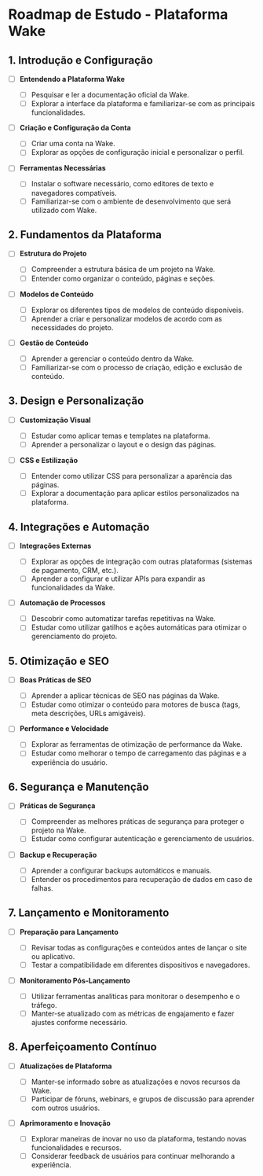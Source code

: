 # Roadmap de Estudo - Plataforma Wake

## 1. Introdução e Configuração

- [ ] **Entendendo a Plataforma Wake**

  - [ ] Pesquisar e ler a documentação oficial da Wake.
  - [ ] Explorar a interface da plataforma e familiarizar-se com as principais funcionalidades.

- [ ] **Criação e Configuração da Conta**

  - [ ] Criar uma conta na Wake.
  - [ ] Explorar as opções de configuração inicial e personalizar o perfil.

- [ ] **Ferramentas Necessárias**
  - [ ] Instalar o software necessário, como editores de texto e navegadores compatíveis.
  - [ ] Familiarizar-se com o ambiente de desenvolvimento que será utilizado com Wake.

## 2. Fundamentos da Plataforma

- [ ] **Estrutura do Projeto**

  - [ ] Compreender a estrutura básica de um projeto na Wake.
  - [ ] Entender como organizar o conteúdo, páginas e seções.

- [ ] **Modelos de Conteúdo**

  - [ ] Explorar os diferentes tipos de modelos de conteúdo disponíveis.
  - [ ] Aprender a criar e personalizar modelos de acordo com as necessidades do projeto.

- [ ] **Gestão de Conteúdo**
  - [ ] Aprender a gerenciar o conteúdo dentro da Wake.
  - [ ] Familiarizar-se com o processo de criação, edição e exclusão de conteúdo.

## 3. Design e Personalização

- [ ] **Customização Visual**

  - [ ] Estudar como aplicar temas e templates na plataforma.
  - [ ] Aprender a personalizar o layout e o design das páginas.

- [ ] **CSS e Estilização**
  - [ ] Entender como utilizar CSS para personalizar a aparência das páginas.
  - [ ] Explorar a documentação para aplicar estilos personalizados na plataforma.

## 4. Integrações e Automação

- [ ] **Integrações Externas**

  - [ ] Explorar as opções de integração com outras plataformas (sistemas de pagamento, CRM, etc.).
  - [ ] Aprender a configurar e utilizar APIs para expandir as funcionalidades da Wake.

- [ ] **Automação de Processos**
  - [ ] Descobrir como automatizar tarefas repetitivas na Wake.
  - [ ] Estudar como utilizar gatilhos e ações automáticas para otimizar o gerenciamento do projeto.

## 5. Otimização e SEO

- [ ] **Boas Práticas de SEO**

  - [ ] Aprender a aplicar técnicas de SEO nas páginas da Wake.
  - [ ] Estudar como otimizar o conteúdo para motores de busca (tags, meta descrições, URLs amigáveis).

- [ ] **Performance e Velocidade**
  - [ ] Explorar as ferramentas de otimização de performance da Wake.
  - [ ] Estudar como melhorar o tempo de carregamento das páginas e a experiência do usuário.

## 6. Segurança e Manutenção

- [ ] **Práticas de Segurança**

  - [ ] Compreender as melhores práticas de segurança para proteger o projeto na Wake.
  - [ ] Estudar como configurar autenticação e gerenciamento de usuários.

- [ ] **Backup e Recuperação**
  - [ ] Aprender a configurar backups automáticos e manuais.
  - [ ] Entender os procedimentos para recuperação de dados em caso de falhas.

## 7. Lançamento e Monitoramento

- [ ] **Preparação para Lançamento**

  - [ ] Revisar todas as configurações e conteúdos antes de lançar o site ou aplicativo.
  - [ ] Testar a compatibilidade em diferentes dispositivos e navegadores.

- [ ] **Monitoramento Pós-Lançamento**
  - [ ] Utilizar ferramentas analíticas para monitorar o desempenho e o tráfego.
  - [ ] Manter-se atualizado com as métricas de engajamento e fazer ajustes conforme necessário.

## 8. Aperfeiçoamento Contínuo

- [ ] **Atualizações de Plataforma**

  - [ ] Manter-se informado sobre as atualizações e novos recursos da Wake.
  - [ ] Participar de fóruns, webinars, e grupos de discussão para aprender com outros usuários.

- [ ] **Aprimoramento e Inovação**
  - [ ] Explorar maneiras de inovar no uso da plataforma, testando novas funcionalidades e recursos.
  - [ ] Considerar feedback de usuários para continuar melhorando a experiência.
